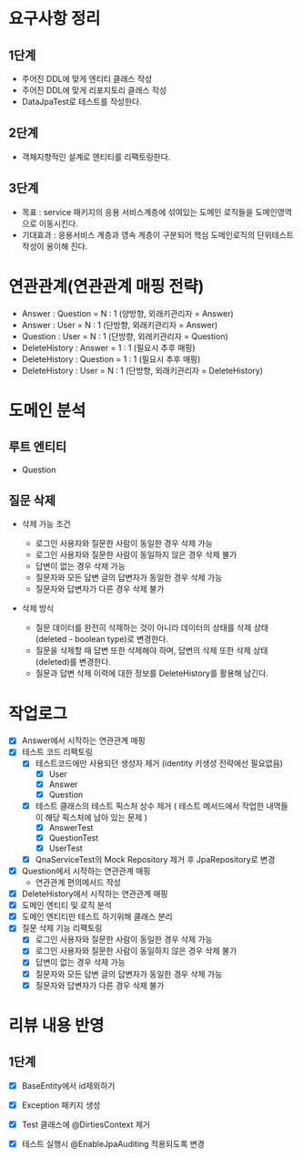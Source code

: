 # 요구사항 정리
## 1단계 
  - 주어진 DDL에 맞게 엔티티 클래스 작성
  - 주어진 DDL에 맞게 리포지토리 클래스 작성
  - DataJpaTest로 테스트를 작성한다.

## 2단계 
  - 객체지향적인 설계로 엔티티를 리팩토링한다.

## 3단계 
  - 목표 : service 패키지의 응용 서비스계층에 섞여있는 도메인 로직들을 도메인영역으로 이동시킨다.
  - 기대효과 : 응용서비스 계층과 영속 계층이 구분되어 핵심 도메인로직의 단위테스트 작성이 용이해 진다. 

# 연관관계(연관관계 매핑 전략)
  - Answer : Question = N : 1 (양방향, 외래키관리자 = Answer)
  - Answer : User = N : 1 (단방향, 외래키관리자 = Answer)
  - Question : User = N : 1 (단방향, 외래키관리자 = Question)
  - DeleteHistory : Answer = 1 : 1 (필요시 추후 매핑)
  - DeleteHistory : Question = 1 : 1 (필요시 추후 매핑)
  - DeleteHistory : User = N : 1 (단방향, 외래키관리자 = DeleteHistory)

# 도메인 분석
## 루트 엔티티
  - Question

## 질문 삭제
  - 삭제 가능 조건
    - 로그인 사용자와 질문한 사람이 동일한 경우 삭제 가능
    - 로그인 사용자와 질문한 사람이 동일하지 않은 경우 삭제 불가
    - 답변이 없는 경우 삭제 가능
    - 질문자와 모든 답변 글의 답변자가 동일한 경우 삭제 가능
    - 질문자와 답변자가 다른 경우 삭제 불가
    
  - 삭제 방식
    - 질문 데이터를 완전히 삭제하는 것이 아니라 데이터의 상태를 삭제 상태(deleted - boolean type)로 변경한다.
    - 질문을 삭제할 때 답변 또한 삭제해야 하며, 답변의 삭제 또한 삭제 상태(deleted)를 변경한다.
    - 질문과 답변 삭제 이력에 대한 정보를 DeleteHistory를 활용해 남긴다.


# 작업로그
 - [X] Answer에서 시작하는 연관관계 매핑
 - [X] 테스트 코드 리팩토링
   - [X] 테스트코드에만 사용되던 생성자 제거 (identity 키생성 전략에선 필요없음)
     - [X] User
     - [X] Answer
     - [X] Question
   - [X] 테스트 클래스의 테스트 픽스처 상수 제거 ( 테스트 메서드에서 작업한 내역들이 해당 픽스처에 남아 있는 문제 )
     - [X] AnswerTest
     - [X] QuestionTest
     - [X] UserTest
   - [X] QnaServiceTest의 Mock Repository 제거 후 JpaRepository로 변경
 - [X] Question에서 시작하는 연관관계 매핑
   - 연관관계 편의메서드 작성
 - [X] DeleteHistory에서 시작하는 연관관계 매핑
 - [X] 도메인 엔티티 및 로직 분석
 - [X] 도메인 엔티티만 테스트 하기위해 클래스 분리
 - [X] 질문 삭제 기능 리팩토링 
   - [X] 로그인 사용자와 질문한 사람이 동일한 경우 삭제 가능
   - [X] 로그인 사용자와 질문한 사람이 동일하지 않은 경우 삭제 불가
   - [X] 답변이 없는 경우 삭제 가능
   - [X] 질문자와 모든 답변 글의 답변자가 동일한 경우 삭제 가능
   - [X] 질문자와 답변자가 다른 경우 삭제 불가

# 리뷰 내용 반영
## 1단계 
  - [X] BaseEntity에서 id제외하기
  - [X] Exception 패키지 생성 
  - [X] Test 클래스에 @DirtiesContext 제거
  - [X] 테스트 실행시 @EnableJpaAuditing 적용되도록 변경

